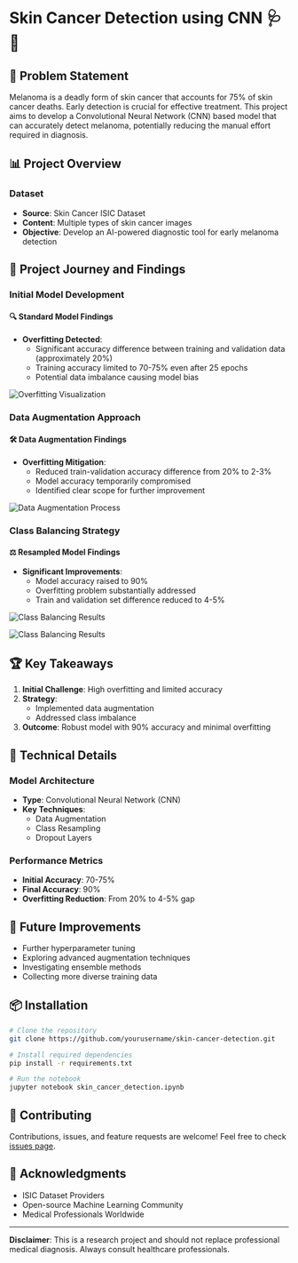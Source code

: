 # Skin Cancer Detection using CNN 🩺🔬

## 🎯 Problem Statement

Melanoma is a deadly form of skin cancer that accounts for 75% of skin cancer deaths. Early detection is crucial for effective treatment. This project aims to develop a Convolutional Neural Network (CNN) based model that can accurately detect melanoma, potentially reducing the manual effort required in diagnosis.

## 📊 Project Overview

### Dataset
- **Source**: Skin Cancer ISIC Dataset
- **Content**: Multiple types of skin cancer images
- **Objective**: Develop an AI-powered diagnostic tool for early melanoma detection

## 🚀 Project Journey and Findings

### Initial Model Development

#### 🔍 Standard Model Findings
- **Overfitting Detected**: 
  - Significant accuracy difference between training and validation data (approximately 20%)
  - Training accuracy limited to 70-75% even after 25 epochs
  - Potential data imbalance causing model bias

![Overfitting Visualization](overfitting.png) 

### Data Augmentation Approach

#### 🛠 Data Augmentation Findings
- **Overfitting Mitigation**:
  - Reduced train-validation accuracy difference from 20% to 2-3%
  - Model accuracy temporarily compromised
  - Identified clear scope for further improvement

![Data Augmentation Process](data_augmentation.png)

### Class Balancing Strategy

#### ⚖️ Resampled Model Findings
- **Significant Improvements**:
  - Model accuracy raised to 90%
  - Overfitting problem substantially addressed
  - Train and validation set difference reduced to 4-5%

![Class Balancing Results](balanced.png) 

![Class Balancing Results](class_balance.png) 

## 🏆 Key Takeaways

1. **Initial Challenge**: High overfitting and limited accuracy
2. **Strategy**: 
   - Implemented data augmentation
   - Addressed class imbalance
3. **Outcome**: Robust model with 90% accuracy and minimal overfitting

## 🔬 Technical Details

### Model Architecture
- **Type**: Convolutional Neural Network (CNN)
- **Key Techniques**:
  - Data Augmentation
  - Class Resampling
  - Dropout Layers

### Performance Metrics
- **Initial Accuracy**: 70-75%
- **Final Accuracy**: 90%
- **Overfitting Reduction**: From 20% to 4-5% gap

## 🚧 Future Improvements

- Further hyperparameter tuning
- Exploring advanced augmentation techniques
- Investigating ensemble methods
- Collecting more diverse training data

## 📦 Installation

```bash
# Clone the repository
git clone https://github.com/yourusername/skin-cancer-detection.git

# Install required dependencies
pip install -r requirements.txt

# Run the notebook
jupyter notebook skin_cancer_detection.ipynb
```

## 🤝 Contributing

Contributions, issues, and feature requests are welcome! Feel free to check [issues page](https://github.com/yourusername/skin-cancer-detection/issues).


## 🙏 Acknowledgments

- ISIC Dataset Providers
- Open-source Machine Learning Community
- Medical Professionals Worldwide

---

**Disclaimer**: This is a research project and should not replace professional medical diagnosis. Always consult healthcare professionals.
